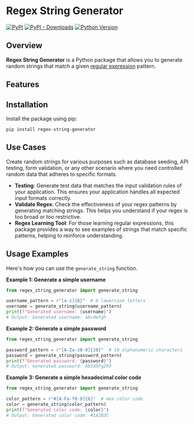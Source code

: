 # Regex String Generator

[![PyPI](https://img.shields.io/pypi/v/regex-string-generator.svg?style=flat-square)](https://pypi.python.org/pypi/regex-string-generator/)
[![PyPI - Downloads](https://img.shields.io/pypi/dm/regex-string-generator?style=flat-square)](https://pypi.python.org/pypi/regex-string-generator/)
[![Python Version](https://img.shields.io/pypi/pyversions/regex-string-generator.svg?style=flat-square)](https://pypi.python.org/pypi/regex-string-generator/)

## Overview

**Regex String Generator** is a Python package that allows you to generate random strings that match a given [regular expression](https://docs.python.org/3/library/re.html) pattern.

## Features

## Installation

Install the package using pip:

```shell
pip install regex-string-generator
```

## Use Cases

Create random strings for various purposes such as database seeding, API testing, form validation, or any other scenario where you need controlled random data that adheres to specific formats.

- **Testing**: Generate test data that matches the input validation rules of your application. This ensures your application handles all expected input formats correctly.
- **Validate Regex**: Check the effectiveness of your regex patterns by generating matching strings. This helps you understand if your regex is too broad or too restrictive.
- **Regex Learning Tool**: For those learning regular expressions, this package provides a way to see examples of strings that match specific patterns, helping to reinforce understanding.

## Usage Examples

Here's how you can use the `generate_string` function.

**Example 1: Generate a simple username**

```python
from regex_string_generator import generate_string

username_pattern = r"[a-z]{8}"  # 8 lowercase letters
username = generate_string(username_pattern)
print(f"Generated username: {username}")
# Output: Generated username: abcdefgh
```

**Example 2: Generate a simple password**

```python
from regex_string_generator import generate_string

password_pattern = r"[A-Za-z0-9]{10}"  # 10 alphanumeric characters
password = generate_string(password_pattern)
print(f"Generated password: {password}")
# Output: Generated password: Ab3d5Fg2h9
```

**Example 3: Generate a simple hexadecimal color code**

```python
from regex_string_generator import generate_string

color_pattern = r"#[A-Fa-f0-9]{6}"  # Hex color code
color = generate_string(color_pattern)
print(f"Generated color code: {color}")
# Output: Generated color code: #1A2B3C
```
